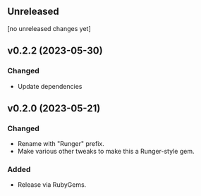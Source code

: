## Unreleased
[no unreleased changes yet]

## v0.2.2 (2023-05-30)
### Changed
- Update dependencies

## v0.2.0 (2023-05-21)
### Changed
- Rename with "Runger" prefix.
- Make various other tweaks to make this a Runger-style gem.

### Added
- Release via RubyGems.
